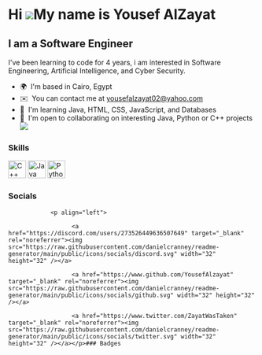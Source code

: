 Hi ![](https://user-images.githubusercontent.com/18350557/176309783-0785949b-9127-417c-8b55-ab5a4333674e.gif)My name is Yousef AlZayat
======================================================================================================================================

I am a Software Engineer
------------------------

I've been learning to code for 4 years, i am interested in Software Engineering, Artificial Intelligence, and Cyber Security.

*   🌍  I'm based in Cairo, Egypt
*   ✉️  You can contact me at [yousefalzayat02@yahoo.com](mailto:yousefalzayat02@yahoo.com)
*   🧠  I'm learning Java, HTML, CSS, JavaScript, and Databases
*   🤝  I'm open to collaborating on interesting Java, Python or C++ projects<a href="https://www.github.com/YousefAlzayat" target="_blank" rel="noreferrer">
  <img
                  src="https://img.shields.io/github/followers/YousefAlzayat?logo=github&style=for-the-badge&color=0891b2&labelColor=1c1917" /></a>
### Skills 
<p align="left">
<a href="https://docs.microsoft.com/en-us/cpp/?view=msvc-170" target="_blank" rel="noreferrer"><img src="https://raw.githubusercontent.com/danielcranney/readme-generator/main/public/icons/skills/cplusplus-colored.svg" width="36" height="36" alt="C++" /></a>
<a href="https://www.oracle.com/java/" target="_blank" rel="noreferrer"><img src="https://raw.githubusercontent.com/danielcranney/readme-generator/main/public/icons/skills/java-colored.svg" width="36" height="36" alt="Java" /></a>
<a href="https://www.python.org/" target="_blank" rel="noreferrer"><img src="https://raw.githubusercontent.com/danielcranney/readme-generator/main/public/icons/skills/python-colored.svg" width="36" height="36" alt="Python" /></a>
</p>
                    
### Socials
                  
                  
                <p align="left">
                          
                      <a href="https://discord.com/users/273526449636507649" target="_blank" rel="noreferrer"><img src="https://raw.githubusercontent.com/danielcranney/readme-generator/main/public/icons/socials/discord.svg" width="32" height="32" /></a>
                          
                      <a href="https://www.github.com/YousefAlzayat" target="_blank" rel="noreferrer"><img src="https://raw.githubusercontent.com/danielcranney/readme-generator/main/public/icons/socials/github.svg" width="32" height="32" /></a>
                          
                      <a href="https://www.twitter.com/ZayatWasTaken" target="_blank" rel="noreferrer"><img src="https://raw.githubusercontent.com/danielcranney/readme-generator/main/public/icons/socials/twitter.svg" width="32" height="32" /></a></p>### Badges
